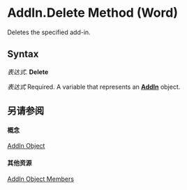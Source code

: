 
# AddIn.Delete Method (Word)

Deletes the specified add-in.


## Syntax

 _表达式_. **Delete**

 _表达式_ Required. A variable that represents an **[AddIn](5615a8a9-1fd6-04fa-1fee-ec16502bd84a.md)** object.


## 另请参阅


#### 概念


[AddIn Object](5615a8a9-1fd6-04fa-1fee-ec16502bd84a.md)
#### 其他资源


[AddIn Object Members](http://msdn.microsoft.com/library/7bffb4a9-f948-fc97-342e-d4d46fa48913%28Office.15%29.aspx)